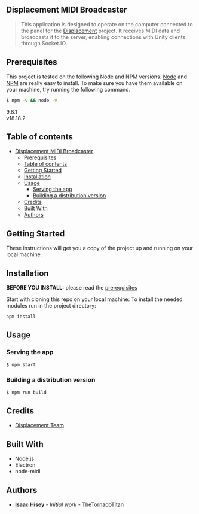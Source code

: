 ## Displacement MIDI Broadcaster

> This application is designed to operate on the computer connected to the panel for the [Displacement](https://formblu.com/displacement) project. It receives MIDI data and broadcasts it to the server, enabling connections with Unity clients through Socket.IO.

## Prerequisites

This project is tested on the following Node and NPM versions. [Node](http://nodejs.org/) and [NPM](https://npmjs.org/) are really easy to install. To make sure you have them available on your machine, try running the following command.

```sh
$ npm -v && node -v
```

9.8.1  
v18.18.2

## Table of contents

- [Displacement MIDI Broadcaster](#displacement-midi-broadcaster)
  - [Prerequisites](#prerequisites)
  - [Table of contents](#table-of-contents)
  - [Getting Started](#getting-started)
  - [Installation](#installation)
  - [Usage](#usage)
    - [Serving the app](#serving-the-app)
    - [Building a distribution version](#building-a-distribution-version)
  - [Credits](#credits)
  - [Built With](#built-with)
  - [Authors](#authors)

## Getting Started

These instructions will get you a copy of the project up and running on your local machine.

## Installation

**BEFORE YOU INSTALL:** please read the [prerequisites](#prerequisites)

Start with cloning this repo on your local machine: To install the needed modules run in the project directory:

```sh
npm install
```

## Usage

### Serving the app

```sh
$ npm start
```

### Building a distribution version

```sh
$ npm run build
```

## Credits

- [Displacement Team](https://formblu.com/displacement-prototyping)

## Built With

- Node.js
- Electron
- node-midi

## Authors

- **Isaac Hisey** - _Initial work_ - [TheTornadoTitan](https://github.com/thetornadotitan)
